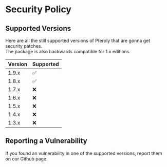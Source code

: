 # Security Policy

## Supported Versions

Here are all the still supported versions of Pteroly that are gonna get security patches.<br>
The package is also backwards compatible for 1.x editions.

| Version | Supported          |
| ------- | ------------------ |
| 1.9.x   | :white_check_mark: |
| 1.8.x   | :white_check_mark: |
| 1.7.x   | :x:                |
| 1.6.x   | :x:                |
| 1.5.x   | :x:                |
| 1.4.x   | :x:                |
| 1.3.x   | :x:                |

## Reporting a Vulnerability

If you found an vulnerability in one of the supported versions, report them on our Github page.